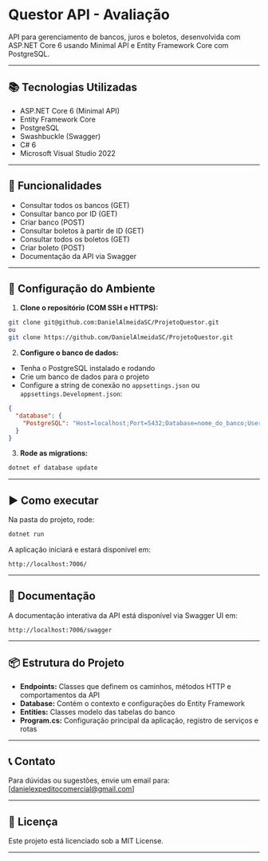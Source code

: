 
# Questor API - Avaliação

API para gerenciamento de bancos, juros e boletos, desenvolvida com ASP.NET Core 6 usando Minimal API e Entity Framework Core com PostgreSQL.

---

## 📚 Tecnologias Utilizadas

* ASP.NET Core 6 (Minimal API)
* Entity Framework Core
* PostgreSQL
* Swashbuckle (Swagger)
* C# 6
* Microsoft Visual Studio 2022

---

## 🚀 Funcionalidades

* Consultar todos os bancos (GET)
* Consultar banco por ID (GET)
* Criar banco (POST)
* Consultar boletos à partir de ID (GET)
* Consultar todos os boletos (GET)
* Criar boleto (POST)
* Documentação da API via Swagger

---

## 🔧 Configuração do Ambiente

1. **Clone o repositório (COM SSH e HTTPS):**

```bash
git clone git@github.com:DanielAlmeidaSC/ProjetoQuestor.git 
ou
git clone https://github.com/DanielAlmeidaSC/ProjetoQuestor.git
```

2. **Configure o banco de dados:**

* Tenha o PostgreSQL instalado e rodando
* Crie um banco de dados para o projeto
* Configure a string de conexão no `appsettings.json` ou `appsettings.Development.json`:

```json
{
  "database": {
    "PostgreSQL": "Host=localhost;Port=5432;Database=nome_do_banco;Username=usuario;Password=senha"
  }
}
```

3. **Rode as migrations:**

```bash
dotnet ef database update
```

---

## ▶️ Como executar

Na pasta do projeto, rode:

```bash
dotnet run
```

A aplicação iniciará e estará disponível em:

```
http://localhost:7006/
```

---

## 📄 Documentação

A documentação interativa da API está disponível via Swagger UI em:

```
http://localhost:7006/swagger
```

---

## 📦 Estrutura do Projeto

* **Endpoints:** Classes que definem os caminhos, métodos HTTP e comportamentos da API
* **Database:** Contém o contexto e configurações do Entity Framework
* **Entities:** Classes modelo das tabelas do banco
* **Program.cs:** Configuração principal da aplicação, registro de serviços e rotas

---

## 📞 Contato

Para dúvidas ou sugestões, envie um email para: \[[danielexpeditocomercial@gmail.com](mailto:danielexpeditocomercial@gmail.com)]

---

## 📄 Licença

Este projeto está licenciado sob a MIT License.

---
